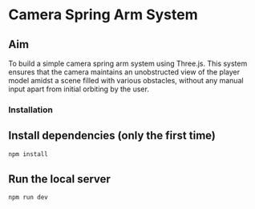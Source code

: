 # Camera Spring Arm System

## Aim
To build a simple camera spring arm system using Three.js. This system ensures that the camera maintains an unobstructed view of the player model amidst a scene filled with various obstacles, without any manual input apart from initial orbiting by the user.

### Installation

## Install dependencies (only the first time)
``` bash
npm install
```

## Run the local server
``` bash
npm run dev
```
